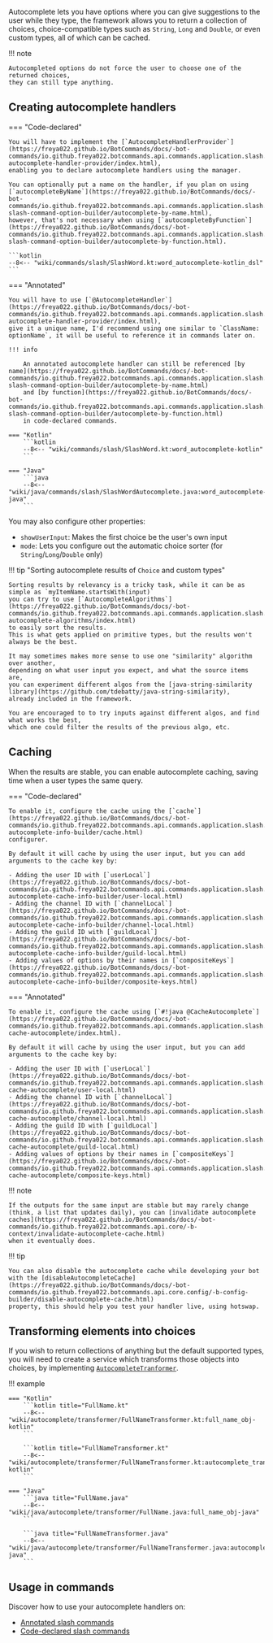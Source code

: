 Autocomplete lets you have options where you can give suggestions to the user while they type,
the framework allows you to return a collection of choices, 
choice-compatible types such as `String`, `Long` and `Double`, or even custom types,
all of which can be cached.

!!! note

    Autocompleted options do not force the user to choose one of the returned choices,
    they can still type anything.

## Creating autocomplete handlers

=== "Code-declared"

    You will have to implement the [`AutocompleteHandlerProvider`](https://freya022.github.io/BotCommands/docs/-bot-commands/io.github.freya022.botcommands.api.commands.application.slash.autocomplete.declaration/-autocomplete-handler-provider/index.html),
    enabling you to declare autocomplete handlers using the manager.

    You can optionally put a name on the handler, if you plan on using [`autocompleteByName`](https://freya022.github.io/BotCommands/docs/-bot-commands/io.github.freya022.botcommands.api.commands.application.slash.builder/-slash-command-option-builder/autocomplete-by-name.html), 
    however, that's not necessary when using [`autocompleteByFunction`](https://freya022.github.io/BotCommands/docs/-bot-commands/io.github.freya022.botcommands.api.commands.application.slash.builder/-slash-command-option-builder/autocomplete-by-function.html).

    ```kotlin
    --8<-- "wiki/commands/slash/SlashWord.kt:word_autocomplete-kotlin_dsl"
    ```

=== "Annotated"

    You will have to use [`@AutocompleteHandler`](https://freya022.github.io/BotCommands/docs/-bot-commands/io.github.freya022.botcommands.api.commands.application.slash.autocomplete.declaration/-autocomplete-handler-provider/index.html),
    give it a unique name, I'd recommend using one similar to `ClassName: optionName`, it will be useful to reference it in commands later on.

    !!! info

        An annotated autocomplete handler can still be referenced [by name](https://freya022.github.io/BotCommands/docs/-bot-commands/io.github.freya022.botcommands.api.commands.application.slash.builder/-slash-command-option-builder/autocomplete-by-name.html) 
        and [by function](https://freya022.github.io/BotCommands/docs/-bot-commands/io.github.freya022.botcommands.api.commands.application.slash.builder/-slash-command-option-builder/autocomplete-by-function.html)
        in code-declared commands.

    === "Kotlin"
        ```kotlin
        --8<-- "wiki/commands/slash/SlashWord.kt:word_autocomplete-kotlin"
        ```
    
    === "Java"
        ```java
        --8<-- "wiki/java/commands/slash/SlashWordAutocomplete.java:word_autocomplete-java"
        ```

You may also configure other properties:

- `showUserInput`: Makes the first choice be the user's own input
- `mode`: Lets you configure out the automatic choice sorter (for `String`/`Long`/`Double` only)

!!! tip "Sorting autocomplete results of `Choice` and custom types"

    Sorting results by relevancy is a tricky task, while it can be as simple as `myItemName.startsWith(input)`
    you can try to use [`AutocompleteAlgorithms`](https://freya022.github.io/BotCommands/docs/-bot-commands/io.github.freya022.botcommands.api.commands.application.slash.autocomplete/-autocomplete-algorithms/index.html)
    to easily sort the results. 
    This is what gets applied on primitive types, but the results won't always be the best.

    It may sometimes makes more sense to use one "similarity" algorithm over another, 
    depending on what user input you expect, and what the source items are,
    you can experiment different algos from the [java-string-similarity library](https://github.com/tdebatty/java-string-similarity),
    already included in the framework.

    You are encouraged to to try inputs against different algos, and find what works the best, 
    which one could filter the results of the previous algo, etc.

## Caching

When the results are stable, you can enable autocomplete caching, saving time when a user types the same query.

=== "Code-declared"

    To enable it, configure the cache using the [`cache`](https://freya022.github.io/BotCommands/docs/-bot-commands/io.github.freya022.botcommands.api.commands.application.slash.autocomplete.builder/-autocomplete-info-builder/cache.html) 
    configurer.

    By default it will cache by using the user input, but you can add arguments to the cache key by:

    - Adding the user ID with [`userLocal`](https://freya022.github.io/BotCommands/docs/-bot-commands/io.github.freya022.botcommands.api.commands.application.slash.autocomplete.builder/-autocomplete-cache-info-builder/user-local.html)
    - Adding the channel ID with [`channelLocal`](https://freya022.github.io/BotCommands/docs/-bot-commands/io.github.freya022.botcommands.api.commands.application.slash.autocomplete.builder/-autocomplete-cache-info-builder/channel-local.html)
    - Adding the guild ID with [`guildLocal`](https://freya022.github.io/BotCommands/docs/-bot-commands/io.github.freya022.botcommands.api.commands.application.slash.autocomplete.builder/-autocomplete-cache-info-builder/guild-local.html)
    - Adding values of options by their names in [`compositeKeys`](https://freya022.github.io/BotCommands/docs/-bot-commands/io.github.freya022.botcommands.api.commands.application.slash.autocomplete.builder/-autocomplete-cache-info-builder/composite-keys.html)    

=== "Annotated"

    To enable it, configure the cache using [`#!java @CacheAutocomplete`](https://freya022.github.io/BotCommands/docs/-bot-commands/io.github.freya022.botcommands.api.commands.application.slash.autocomplete.annotations/-cache-autocomplete/index.html).

    By default it will cache by using the user input, but you can add arguments to the cache key by:

    - Adding the user ID with [`userLocal`](https://freya022.github.io/BotCommands/docs/-bot-commands/io.github.freya022.botcommands.api.commands.application.slash.autocomplete.annotations/-cache-autocomplete/user-local.html)
    - Adding the channel ID with [`channelLocal`](https://freya022.github.io/BotCommands/docs/-bot-commands/io.github.freya022.botcommands.api.commands.application.slash.autocomplete.annotations/-cache-autocomplete/channel-local.html)
    - Adding the guild ID with [`guildLocal`](https://freya022.github.io/BotCommands/docs/-bot-commands/io.github.freya022.botcommands.api.commands.application.slash.autocomplete.annotations/-cache-autocomplete/guild-local.html)
    - Adding values of options by their names in [`compositeKeys`](https://freya022.github.io/BotCommands/docs/-bot-commands/io.github.freya022.botcommands.api.commands.application.slash.autocomplete.annotations/-cache-autocomplete/composite-keys.html)

!!! note
    
    If the outputs for the same input are stable but may rarely change (think, a list that updates daily), you can [invalidate autocomplete caches](https://freya022.github.io/BotCommands/docs/-bot-commands/io.github.freya022.botcommands.api.core/-b-context/invalidate-autocomplete-cache.html)
    when it eventually does.

!!! tip

    You can also disable the autocomplete cache while developing your bot with the [disableAutocompleteCache](https://freya022.github.io/BotCommands/docs/-bot-commands/io.github.freya022.botcommands.api.core.config/-b-config-builder/disable-autocomplete-cache.html)
    property, this should help you test your handler live, using hotswap.

## Transforming elements into choices

If you wish to return collections of anything but the default supported types,
you will need to create a service which transforms those objects into choices,
by implementing [`AutocompleteTranformer`](https://freya022.github.io/BotCommands/docs/-bot-commands/io.github.freya022.botcommands.api.commands.application.slash.autocomplete/-autocomplete-transformer/index.html).

!!! example

    === "Kotlin"
        ```kotlin title="FullName.kt"
        --8<-- "wiki/autocomplete/transformer/FullNameTransformer.kt:full_name_obj-kotlin"
        ```

        ```kotlin title="FullNameTransformer.kt"
        --8<-- "wiki/autocomplete/transformer/FullNameTransformer.kt:autocomplete_transformer-kotlin"
        ```

    === "Java"
        ```java title="FullName.java"
        --8<-- "wiki/java/autocomplete/transformer/FullName.java:full_name_obj-java"
        ```

        ```java title="FullNameTransformer.java"
        --8<-- "wiki/java/autocomplete/transformer/FullNameTransformer.java:autocomplete_transformer-java"
        ```

## Usage in commands

Discover how to use your autocomplete handlers on:

- [Annotated slash commands](writing-slash-commands.md#using-autocomplete)
- [Code-declared slash commands](writing-slash-commands.md#using-autocomplete_1)